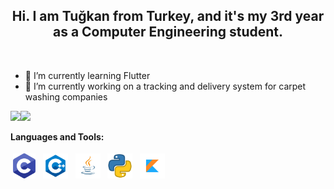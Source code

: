 <!-- Heading -->
<h2 align="center"> Hi. I am Tuğkan from Turkey, and it's my 3rd year as a Computer Engineering student.</h1></br>


<!-- Currently works -->

- 🌱 I’m currently learning Flutter</br>
- 🔭 I’m currently working on a tracking and delivery system for carpet washing companies</br>


<!-- General Informations -->

<img height="133px" src="https://github-readme-stats.vercel.app/api?username=tgknyhn&hide_title=true&hide_border=true&show_icons=true&include_all_commits=true&count_private=true&line_height=21&text_color=000&icon_color=000&bg_color=0,ea6161,ffc64d,fffc4d,52fa5a&theme=graywhite"/><img height="133px" src="https://github-readme-stats.vercel.app/api/top-langs/?username=tgknyhn&hide=html&hide_title=true&hide_border=true&layout=compact&langs_count=8&text_color=000&icon_color=fff&bg_color=0,52fa5a,4dfcff,c64dff&theme=graywhite" />


<!-- Tools & Technologies -->

**Languages and Tools:**

<p>
<img src="https://github.com/tgknyhn/tgknyhn/blob/main/images/c_icon.png" height="40" style="vertical-align:down; margin:4px" alt="C">
<img src="https://github.com/tgknyhn/tgknyhn/blob/main/images/cpp_icon.png" height="40" style="vertical-align:down; margin:4px" alt="C++">
<img src="https://github.com/tgknyhn/tgknyhn/blob/main/images/java_icon.png" height="40" style="vertical-align:down; margin:4px" alt="Java">
<img src="https://github.com/tgknyhn/tgknyhn/blob/main/images/python_icon.png" height="40" style="vertical-align:down; margin:4px" alt="Python">
<img src="https://github.com/tgknyhn/tgknyhn/blob/main/images/kotlin_icon.png" height="40" style="vertical-align:down; margin:4px" alt="Kotlin">
</p>
